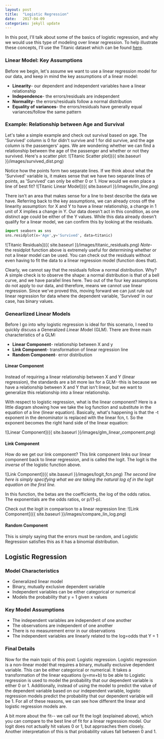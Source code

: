 ```yaml
---
layout: post
title:  "Logistic Regression"
date:   2017-04-09
categories: jekyll update
---
```


In this post, I'll talk about some of the basics of logistic regression, and why we would use this type of modeling over linear regression. To help illustrate these concepts, I'll use the Titanic dataset which can be found [here](https://www.kaggle.com/c/titanic/data).

### Linear Model: Key Assumptions
Before we begin, let's assume we want to use a linear regression model for our data, and keep in mind the key assumptions of a linear model:
* **Linearity**- our dependent and independent variables have a linear relationship
* **Independence**- the errors/residuals are independent
* **Normality**- the errors/residuals follow a normal distribution
* **Equality of variances**- the errors/residuals have generally equal variances/follow the same pattern

### Example: Relationship between Age and Survival
Let's take a simple example and check out survival based on age. The 'Survived' column is 0 for didn't survive and 1 for did survive, and the age column is the passengers' ages. We are wondering whether we can find a relationship between the age of the passenger and whether or not they survived. Here's a scatter plot:
![Titanic Scatter plot]({{ site.baseurl }}/images/survived_dist.png)

Notice how the points form two separate lines. If we think about what the 'Survived' variable is, it makes sense that we have two separate lines of points, as 'Survived' can only be either 0 or 1. How would we even place a line of best fit?
![Titanic Linear Model]({{ site.baseurl }}/images/lin_line.png)

There isn't an area that makes sense for a line to best describe the data we have. Referring back to the key assumptions, we can already cross off the linearity assumption: for X and Y to have a linear relationship, a change in 1 unit of X implies a change in Y. Our data doesn't act in this condition, as one distinct age could be either of the Y values. While this data already doesn't qualify for a linear model, we can confirm this by looking at the residuals.

```python
import seaborn as sns
sns.residplot(x='Age',y='Survived', data=titanic)
```

![Titanic Residuals]({{ site.baseurl }}/images/titanic_residuals.png)
*Note*- the residplot function above is extremely useful for determining whether or not a linear model can be used. You can check out the residuals without even having to fit the data to a linear regression model (function does that).

Clearly, we cannot say that the residuals follow a normal distribution. Why? A simple check is to observe the shape: a normal distribution is that of a bell curve, and we have parallel lines here. Two out of the four key assumptions do not apply to our data, and therefore, means we cannot use linear regression. Since we've proved this, moving forward we can just rule out linear regression for data where the dependent variable, 'Survived' in our case, has binary values.

### Genearlized Linear Models
Before I go into why logistic regression is ideal for this scenario, I need to quickly discuss a *G*eneralized *L*inear *M*odel (GLM). There are three main characteristics of a GLM:
* **Linear Component**- relationship between X and y
* **Link Component**- transformation of linear regression line
* **Random Component**- error distribution

#### Linear Component
Instead of requiring a linear relationship between X and Y (linear regression), the standards are a bit more lax for a GLM--this is because we have a relationship between X and Y that isn't linear, but we want to generalize this relationship into a linear relationship. 

With respect to logistic regression, what is the linear component? Here is a little diagram showing how we take the log function and substitute in the equation of a line (linear equation). Basically, what's happening is that the -t exponent in the denominator is replaced with the linear fcn, t. So the exponent becomes the right hand side of the linear equation:

![Linear Component]({{ site.baseurl }}/images/glm_linear_component.png)

#### Link Component
How do we get our link component? This link component links our linear component back to linear regression, and is called the logit. The logit is the *inverse* of the logistic function above.

![Link Component]({{ site.baseurl }}/images/logit_fcn.png)
*The second line here is simply specifying what we are taking the natural log of in the logit equation on the first line.*

In this function, the betas are the coefficients, the log of the odds ratios.
The exponentials are the odds ratios, or p/(1-p).

Check out the logit in comparison to a linear regression line:
![Link Component]({{ site.baseurl }}/images/compare_lin_log.png)

#### Random Component
This is simply saying that the errors must be random, and Logistic Regression satisfies this as it has a binomial distribution.

## Logistic Regression

### Model Characteristics
* Generalized linear model
* Binary, mutually exclusive dependent variable
* Independent variables can be either categorical or numerical
* Models the probability that y = 1 given x values

### Key Model Assumptions
* The independent variables are independent of one another
* The observations are independent of one another
* There is no measurement error in our observations
* The independent variables are linearly related to the log=odds that Y = 1

### Final Details
Now for the main topic of this post: Logistic regression. Logistic regression is a non-linear model that requires a binary, mutually exclusive dependent variable. This can be either categorical or numerical. It takes a transformation of the linear equations (y=mx+b) to be able to Logistic regression is used to model the probability that our dependent variable is either 0 or 1. Additionally, instead of using the model to predict the value of the dependent variable based on our independent variable, logistic regression models predict the probability that our dependent variable will be 1. For all of these reasons, we can see how different the linear and logistic regression models are.

A bit more about the fit-- we call our fit the logit (explained above), which you can compare to the best line of fit for a linear regression model. Our logit does not actually hit values 0 or 1, but approaches them closely. Another interpretation of this is that probability values fall between 0 and 1.
